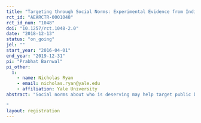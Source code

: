 ```yaml
---
title: "Targeting through Social Norms: Experimental Evidence from India's #GiveItUp Campaign"
rct_id: "AEARCTR-0001048"
rct_id_num: "1048"
doi: "10.1257/rct.1048-2.0"
date: "2018-12-13"
status: "on_going"
jel: ""
start_year: "2016-04-01"
end_year: "2019-12-31"
pi: "Prabhat Barnwal"
pi_other:
  1:
    - name: Nicholas Ryan
    - email: nicholas.ryan@yale.edu
    - affiliation: Yale University
abstract: "Social norms about who is deserving may help target public benefits, by making sure people in need receive benefits or by excluding people with lesser need to reduce program costs. The Government of India launched a campaign to use norms to improve the targeting of a cooking gas subsidy used by 220 million beneficiary households. The campaign, called Give It Up, asks beneficiary households to voluntarily forfeit cooking gas subsidies so the money can be used to subsidize the poor instead. We propose a field experiment to test the efficacy of self-targeting as a policy instrument and to measure whether the campaign induces spillovers in giving across households. The main policy outcome, usage of the cooking gas subsidy, is measured with high-quality administrative data in a sample of 1.2 million gas-using households. The cluster-randomized design will provide the first experimental estimates of the strength of spillover effects in charitable giving.
"
layout: registration
---
```


